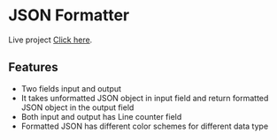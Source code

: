 # JSON Formatter

Live project [Click here](https://json-formatter-90ddf.web.app/).

## Features

* Two fields input and output
* It takes unformatted JSON object in input field and return formatted JSON object in the output field
* Both input and output has Line counter field
* Formatted JSON has different color schemes for different data type